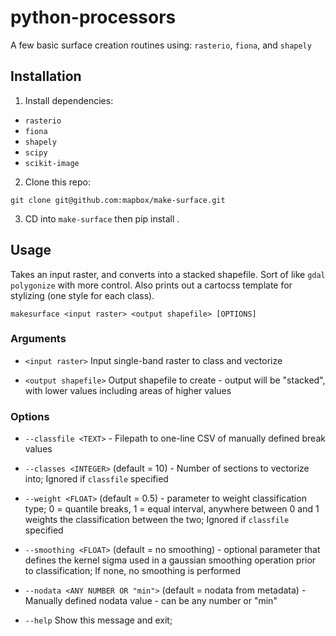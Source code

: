 # python-processors

A few basic surface creation routines using: `rasterio`, `fiona`, and `shapely`

## Installation

1. Install dependencies:

- `rasterio`
- `fiona`
- `shapely`
- `scipy`
- `scikit-image`

2. Clone this repo:

`git clone git@github.com:mapbox/make-surface.git`

3. CD into `make-surface` then pip install .

## Usage

Takes an input raster, and converts into a stacked shapefile. Sort of like `gdal polygonize` with more control. Also prints out a cartocss template for stylizing (one style for each class).

`makesurface <input raster> <output shapefile> [OPTIONS]`

### Arguments

* `<input raster>` Input single-band raster to class and vectorize

* `<output shapefile>` Output shapefile to create - output will be "stacked", with lower values including areas of higher values

### Options

* `--classfile <TEXT>` - Filepath to one-line CSV of manually defined break values

* `--classes <INTEGER>` (default = 10) - Number of sections to vectorize into; Ignored if `classfile` specified

* `--weight <FLOAT>` (default = 0.5) - parameter to weight classification type; 0 = quantile breaks, 1 = equal interval, anywhere between 0 and 1 weights the classification between the two; Ignored if `classfile` specified

* `--smoothing <FLOAT>` (default = no smoothing) - optional parameter that defines the kernel sigma used in a gaussian smoothing operation prior to classification; If none, no smoothing is performed

* `--nodata <ANY NUMBER OR "min">` (default = nodata from metadata) - Manually defined nodata value - can be any number or "min"

* `--help` Show this message and exit;
